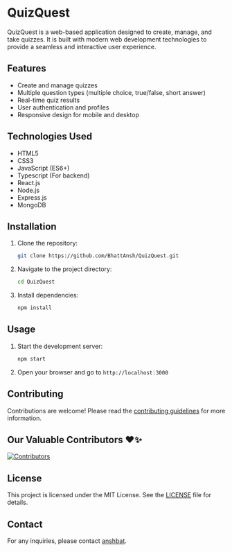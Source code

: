 # QuizQuest

QuizQuest is a web-based application designed to create, manage, and take quizzes. It is built with modern web development technologies to provide a seamless and interactive user experience.

## Features

- Create and manage quizzes
- Multiple question types (multiple choice, true/false, short answer)
- Real-time quiz results
- User authentication and profiles
- Responsive design for mobile and desktop

## Technologies Used

- HTML5
- CSS3
- JavaScript (ES6+)
- Typescript (For backend)
- React.js
- Node.js
- Express.js
- MongoDB

## Installation

1. Clone the repository:
   ```bash
   git clone https://github.com/BhattAnsh/QuizQuest.git
   ```
2. Navigate to the project directory:
   ```bash
   cd QuizQuest
   ```
3. Install dependencies:
   ```bash
   npm install
   ```

## Usage

1. Start the development server:
   ```bash
   npm start
   ```
2. Open your browser and go to `http://localhost:3000`

## Contributing

Contributions are welcome! Please read the [contributing guidelines](https://github.com/BhattAnsh/Quiz-Quest/blob/main/Contribution.md) for more information.

## Our Valuable Contributors ❤️✨

[![Contributors](https://contrib.rocks/image?repo=BhattAnsh/Quiz-Quest)](https://github.com/BhattAnsh/Quiz-Quest/graphs/contributors)

## License

This project is licensed under the MIT License. See the [LICENSE](https://github.com/BhattAnsh/Quiz-Quest/blob/main/License.md) file for details.

## Contact

For any inquiries, please contact [anshbat](mailto:anshbhatt140@gmail.com).
